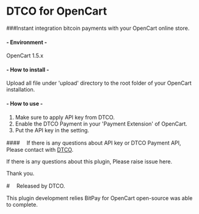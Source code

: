 # DTCO for OpenCart

###Instant integration bitcoin payments with your OpenCart online store.

#### - Environment -
OpenCart 1.5.x

#### - How to install -
Upload all file under 'upload' directory to the root folder of your OpenCart installation.

#### - How to use -
1. Make sure to apply API key from DTCO.
2. Enable the DTCO Payment in your 'Payment Extension' of OpenCart.
3. Put the API key in the setting.

####　
If there is any questions about API key or DTCO Payment API,
Please contact with <a href="http://dtco.co/">DTCO</a>.

If there is any questions about this plugin,
Please raise issue here.

Thank you.

#　
Released by DTCO.

This plugin development relies BitPay for OpenCart open-source was able to complete.
